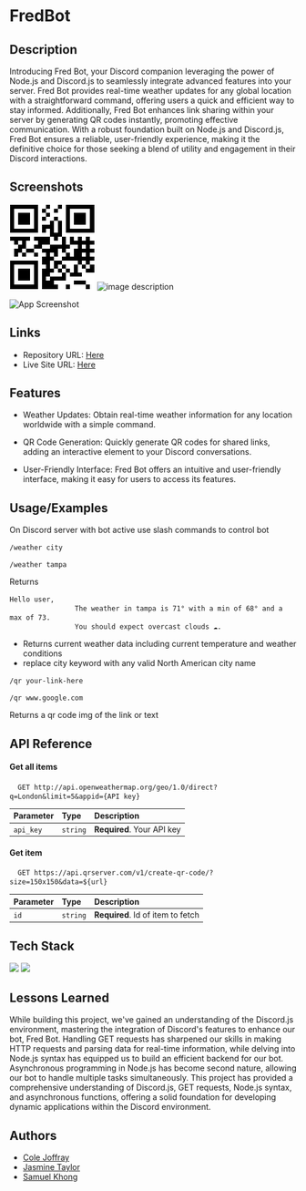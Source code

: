 
# FredBot


## Description

Introducing Fred Bot, your Discord companion leveraging the power of Node.js and Discord.js to seamlessly integrate advanced features into your server. 
Fred Bot provides real-time weather updates for any global location with a straightforward command, offering users a quick and efficient way to stay informed. Additionally, Fred Bot enhances link sharing within your server by generating QR codes instantly, promoting effective communication. With a robust foundation built on Node.js and Discord.js, Fred Bot ensures a reliable, user-friendly experience, making it the definitive choice for those seeking a blend of utility and engagement in their Discord interactions. 


## Screenshots

![image description](example.png)
![image description](image.png)

![App Screenshot](https://via.placeholder.com/468x300?text=App+Screenshot+Here)

## Links

- Repository URL: [Here]()
- Live Site URL: [Here]()



## Features
+ Weather Updates: Obtain real-time weather information for any location worldwide with a simple command.

+ QR Code Generation: Quickly generate QR codes for shared links, adding an interactive element to your Discord conversations.

+ User-Friendly Interface: Fred Bot offers an intuitive and user-friendly interface, making it easy for users to access its features.



## Usage/Examples

On Discord server with bot active use slash commands to control bot

```text
/weather city
```
```text
/weather tampa 
```
Returns
```text
Hello user,
                The weather in tampa is 71° with a min of 68° and a max of 73. 
                You should expect overcast clouds ☁️.
```
* Returns current weather data including current temperature and weather conditions
* replace city keyword with any valid North American city name

```text
/qr your-link-here
```
```
/qr www.google.com
```
Returns a qr code img of the link or text

## API Reference

#### Get all items

```http
  GET http://api.openweathermap.org/geo/1.0/direct?q=London&limit=5&appid={API key}
```

| Parameter | Type     | Description                |
| :-------- | :------- | :------------------------- |
| `api_key` | `string` | **Required**. Your API key |

#### Get item

```http
  GET https://api.qrserver.com/v1/create-qr-code/?size=150x150&data=${url}
```

| Parameter | Type     | Description                       |
| :-------- | :------- | :-------------------------------- |
| `id`      | `string` | **Required**. Id of item to fetch |



## Tech Stack

<img src="https://img.shields.io/badge/JavaScript-323330?style=for-the-badge&logo=javascript&logoColor=F7DF1E" />
<img src="https://img.shields.io/badge/Node%20js-339933?style=for-the-badge&logo=nodedotjs&logoColor=white" />

## Lessons Learned

While building this project, we've gained an understanding of the Discord.js environment, mastering the integration of Discord's features to enhance our bot, Fred Bot. Handling GET requests has sharpened our skills in making HTTP requests and parsing data for real-time information, while delving into Node.js syntax has equipped us to build an efficient backend for our bot. Asynchronous programming in Node.js has become second nature, allowing our bot to handle multiple tasks simultaneously. This project has provided a comprehensive understanding of Discord.js, GET requests, Node.js syntax, and asynchronous functions, offering a solid foundation for developing dynamic applications within the Discord environment. 




## Authors

- [Cole Joffray](https://github.com/colejoffray)
- [Jasmine Taylor](https://github.com/codewithjazzy)
- [Samuel Khong](https://github.com/samuelkhong)

